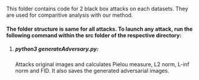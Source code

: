 This folder contains code for 2 black box attacks on each datasets. They are used for comparitive analysis with our method.

<h4>The folder structure is same for all attacks. To launch any attack, run the following command within the src folder of the respective directory:</h4>
<ol>
  <li><h5>python3 generateAdversary.py:</h5> Attacks original images and calculates Pielou measure, L2 norm, L-inf norm and FID. It also saves the generated adversarial images.</li>
</ol>
